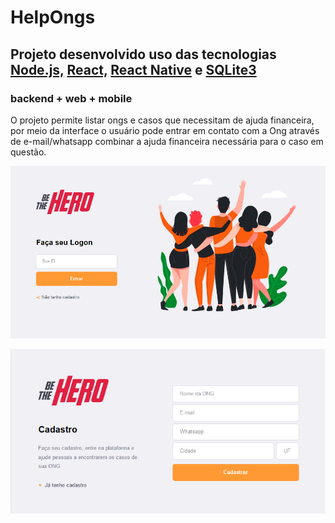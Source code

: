 <h1> HelpOngs </h1>

<h2> Projeto desenvolvido uso das tecnologias
    <a href="/gitImages/node.png" rel="noopener noreferrer" src="/gitImages/node.png" alt="Nodejs">Node.js,</a>
    <a href="https://pt-br.reactjs.org/" rel="noopener noreferrer" src="/gitImages/reactJs.png" alt="React">React,</a>
    <a href="https://reactnative.dev/" rel="noopener noreferrer" src="/gitImages/native.png" alt="ReactNative">React Native</a>
    e
    <a href="https://www.sqlite.org/index.html" rel="noopener noreferrer" src="/gitImages/sqlite.png" alt="Sqlite3">SQLite3</a>
</h2>

<h3> backend + web + mobile </h3>

O projeto permite listar ongs e casos que necessitam de ajuda financeira, por meio da interface o usuário pode entrar em contato com a Ong através de e-mail/whatsapp combinar a ajuda financeira necessária para o caso em questão.



![](/frontend/src/assets/loginScreen.png)


![](/frontend/src/assets/cadastroScreen.png)
